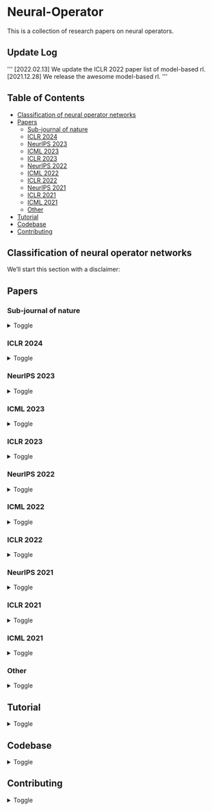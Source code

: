 # Neural-Operator
This is a collection of research papers on neural operators. 

## Update Log

'''
[2022.02.13] We update the ICLR 2022 paper list of model-based rl.
[2021.12.28] We release the awesome model-based rl.
'''

## Table of Contents
- [Classification of neural operator networks](#classification-of-neural-operator-networks)
- [Papers](#papers)
  - [Sub-journal of nature](#sub-journal-of-nature)
  - [ICLR 2024](#iclr-2024)
  - [NeurIPS 2023](#neurips-2023)
  - [ICML 2023](#icml-2023)
  - [ICLR 2023](#iclr-2023)
  - [NeurIPS 2022](#neurips-2022)
  - [ICML 2022](#icml-2022)
  - [ICLR 2022](#iclr-2022)
  - [NeurIPS 2021](#neurips-2021)
  - [ICLR 2021](#iclr-2021)
  - [ICML 2021](#icml-2021)
  - [Other](#other)
- [Tutorial](#tutorial)
- [Codebase](#codebase)
- [Contributing](#contributing)

## Classification of neural operator networks
We’ll start this section with a disclaimer:

## Papers
### Sub-journal of nature

<details>
<summary>Toggle</summary>
<ul>
  <li><a href="https://www.nature.com/articles/s42254-024-00712-5"> Neural operators for accelerating scientific simulations and design</a></li>
  <li>Kamyar Azizzadenesheli, Nikola Kovachki, Zongyi Li, Miguel Liu-Schiaffini, Jean Kossaifi & Anima Anandkumar</li>
  <li>Key: dyna architecture</li>
  <li>ExpEnv: None</li>
</ul>
</details>

### ICLR 2024

<details>
<summary>Toggle</summary>
<ul>
  <li>Paper Title</li>
  <li>Author1, Author2, and Author3</li>
  <li>Key: Key insights</li>
  <li>ExpEnv: Experiment environment</li>
</ul>
</details>

### NeurIPS 2023
<details>
<summary>Toggle</summary>
<ul>
  <li>Paper Title</li>
  <li>Author1, Author2, and Author3</li>
  <li>Key: Key insights</li>
  <li>ExpEnv: Experiment environment</li>
</ul>
</details>

### ICML 2023
<details>
<summary>Toggle</summary>
<ul>
  <li>Paper Title</li>
  <li>Author1, Author2, and Author3</li>
  <li>Key: Key insights</li>
  <li>ExpEnv: Experiment environment</li>
</ul>
</details>

### ICLR 2023
<details>
<summary>Toggle</summary>
<ul>
  <li>Paper Title</li>
  <li>Author1, Author2, and Author3</li>
  <li>Key: Key insights</li>
  <li>ExpEnv: Experiment environment</li>
</ul>
</details>

### NeurIPS 2022
<details>
<summary>Toggle</summary>
<ul>
  <li>Paper Title</li>
  <li>Author1, Author2, and Author3</li>
  <li>Key: Key insights</li>
  <li>ExpEnv: Experiment environment</li>
</ul>
</details>

### ICML 2022
<details>
<summary>Toggle</summary>
<ul>
  <li>Paper Title</li>
  <li>Author1, Author2, and Author3</li>
  <li>Key: Key insights</li>
  <li>ExpEnv: Experiment environment</li>
</ul>
</details>

### ICLR 2022
<details>
<summary>Toggle</summary>
<ul>
  <li>Paper Title</li>
  <li>Author1, Author2, and Author3</li>
  <li>Key: Key insights</li>
  <li>ExpEnv: Experiment environment</li>
</ul>
</details>

### NeurIPS 2021
<details>
<summary>Toggle</summary>
<ul>
  <li>Paper Title</li>
  <li>Author1, Author2, and Author3</li>
  <li>Key: Key insights</li>
  <li>ExpEnv: Experiment environment</li>
</ul>
</details>

### ICLR 2021
<details>
<summary>Toggle</summary>
<ul>
  <li>Paper Title</li>
  <li>Author1, Author2, and Author3</li>
  <li>Key: Key insights</li>
  <li>ExpEnv: Experiment environment</li>
</ul>
</details>

### ICML 2021
<details>
<summary>Toggle</summary>
<ul>
  <li>Paper Title</li>
  <li>Author1, Author2, and Author3</li>
  <li>Key: Key insights</li>
  <li>ExpEnv: Experiment environment</li>
</ul>
</details>

### Other
<details>
<summary>Toggle</summary>
<ul>
  <li>Paper Title</li>
  <li>Author1, Author2, and Author3</li>
  <li>Key: Key insights</li>
  <li>ExpEnv: Experiment environment</li>
</ul>
</details>

## Tutorial
<details>
<summary>Toggle</summary>
<ul>
  <li>Details about the tutorial.</li>
</ul>
</details>

## Codebase
<details>
<summary>Toggle</summary>
<ul>
  <li>Details about the codebase.</li>
</ul>
</details>

## Contributing
<details>
<summary>Toggle</summary>
<ul>
  <li>Details about contributing.</li>
</ul>
</details>
